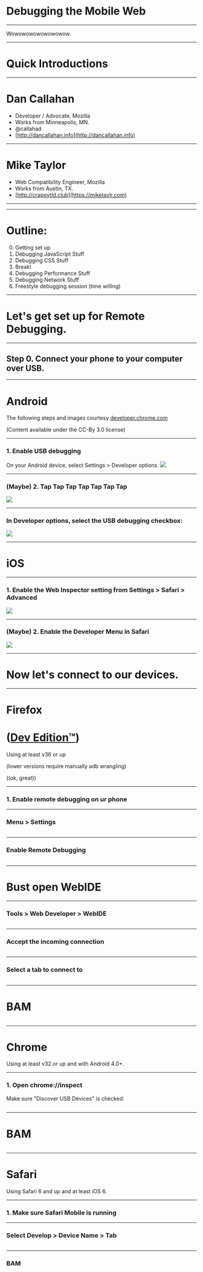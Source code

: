# Debugging the Mobile Web

***

Wowowowowowowowow.

---

# Quick Introductions

***

# Dan Callahan

* Developer / Advocate, Mozilla
* Works from Minneapolis, MN.
* @callahad
* [http://dancallahan.info](http://dancallahan.info)

***

# Mike Taylor

* Web Compatibility Engineer, Mozilla
* Works from Austin, TX.
* [http://crappytld.club](https://miketaylr.com)

***

---

# Outline:

0. Getting set up
1. Debugging JavaScript Stuff
2. Debugging CSS Stuff
3. Break!
4. Debugging Performance Stuff
5. Debugging Network Stuff
6. Freestyle debugging session (time willing)

---

# Let's get set up for Remote Debugging.

***

## Step 0. Connect your phone to your computer over USB.

***

# Android

The following steps and images courtesy [developer.chrome.com](https://developer.chrome.com/devtools/docs/remote-debugging)

(Content available under the CC-By 3.0 license)

***

### 1. Enable USB debugging
On your Android device, select Settings > Developer options.
<img src="slides/images/settings-dev-options-on.png">

***

### (Maybe) 2. Tap Tap Tap Tap Tap Tap Tap
<img src="slides/images/about-phone-build-num.png">

***

### In Developer options, select the USB debugging checkbox:
<img src="slides/images/usb-debugging-on.png">

***

# iOS

***

### 1. Enable the Web Inspector setting from Settings > Safari > Advanced
<img src="slides/images/mobile-safari-settings.png">

***

### (Maybe) 2. Enable the Developer Menu in Safari
<img src="slides/images/desktop-safari-prefs.png">

---

# Now let's connect to our devices.

***

# Firefox
# ([Dev Edition™](https://www.mozilla.org/en-US/firefox/developer/))

Using at least v36 or up

(lower versions require manually adb wrangling)

((ok, great))

***

### 1. Enable remote debugging on ur phone

***

### Menu > Settings

<img data-src="slides/images/firefox-mobile-settings.png">

***

### Enable Remote Debugging

<img class="stretch" data-src="slides/images/firefox-mobile-enablerd.png">

***

# Bust open WebIDE

***

### Tools > Web Developer > WebIDE

<img data-src="slides/images/webide-runtime.png">

***

### Accept the incoming connection

<img data-src="slides/images/firefox-incoming-connection.png">

***

### Select a tab to connect to

<img data-src="slides/images/webide-openapp.png">

***

# BAM

<img data-src="slides/images/webide-connected.png">

***

# Chrome

Using at least v32 or up and with Android 4.0+.

***

### 1. Open chrome://inspect

Make sure "Discover USB Devices" is checked.

<img data-src="slides/images/chrome-inspect.png">

***

# BAM

<img data-src="slides/images/chrome-connected.png">

***

# Safari

Using Safari 6 and up and at least iOS 6.

***

### 1. Make sure Safari Mobile is running

***

### Select Develop > Device Name > Tab

<img data-src="slides/images/safari-develop.png">

***

### BAM

<img data-src="slides/images/safari-connected.png">
